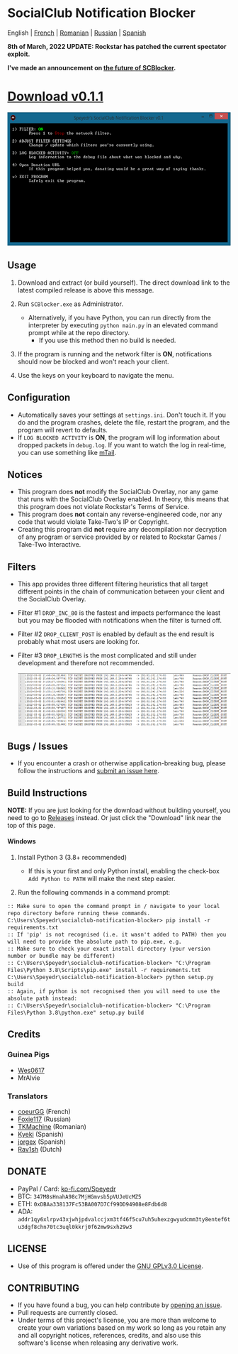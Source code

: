 # SocialClub Notification Blocker

English | [French](translations/FR/README.md) | [Romanian](translations/RO/README.md) | [Russian](translations/RU/README.md) | [Spanish](translations/ES/README.md)

**8th of March, 2022 UPDATE: Rockstar has patched the current spectator exploit.**

**I've made an announcement on [the future of SCBlocker](https://github.com/Speyedr/socialclub-notification-blocker/discussions/12).**

# [Download v0.1.1](https://github.com/Speyedr/socialclub-notification-blocker/releases/download/v0.1.1/SocialClubBlocker-0.1.1.zip)

<img src="/img/SCBlockerTease1.png" alt="Main Menu" height=300 width=562>

## Usage
1. Download and extract (or build yourself). The direct download link to the latest compiled release is above this message.
2. Run `SCBlocker.exe` as Administrator.

    - Alternatively, if you have Python, you can run directly from the interpreter by executing `python main.py` in an elevated command prompt while at the repo directory.
      - If you use this method then no build is needed.
4. If the program is running and the network filter is **ON**, notifications should now be blocked and won't reach your client.
5. Use the keys on your keyboard to navigate the menu.

## Configuration
 - Automatically saves your settings at `settings.ini`. Don't touch it. If you do and the program crashes, delete the file, restart the program, and the program will revert to defaults.
 - If `LOG BLOCKED ACTIVITY` is **ON**, the program will log information about dropped packets in `debug.log`. If you want to watch the log in real-time, you can use something like [mTail](http://ophilipp.free.fr/op_tail.htm).

## Notices
 - This program does **not** modify the SocialClub Overlay, nor any game that runs with the SocialClub Overlay enabled. In theory, this means that this program does not violate Rockstar's Terms of Service.
 - This program does **not** contain any reverse-engineered code, nor any code that would violate Take-Two's IP or Copyright.
 - Creating this program did **not** require any decompilation nor decryption of any program or service provided by or related to Rockstar Games / Take-Two Interactive.

## Filters
 - This app provides three different filtering heuristics that all target different points in the chain of communication between your client and the SocialClub Overlay.
 - Filter #1 `DROP_INC_80` is the fastest and impacts performance the least but you may be flooded with notifications when the filter is turned off.
 - Filter #2 `DROP_CLIENT_POST` is enabled by default as the end result is probably what most users are looking for.
 - Filter #3 `DROP_LENGTHS` is the most complicated and still under development and therefore not recommended.

   <img src="/img/SCBlockerTease3.png" alt="Logging dropped packets" height=120 width=527>

## Bugs / Issues
 - If you encounter a crash or otherwise application-breaking bug, please follow the instructions and [submit an issue here](https://github.com/Speyedr/socialclub-notification-blocker/issues/new/choose).

## Build Instructions
**NOTE:** If you are just looking for the download without building yourself, you need to go to [Releases](https://github.com/Speyedr/socialclub-notification-blocker/releases) instead. Or just click the "Download" link near the top of this page.
#### Windows

1) Install Python 3 (3.8+ recommended)

    - If this is your first and only Python install, enabling the check-box `Add Python to PATH` will make the next step easier.
2) Run the following commands in a command prompt:
```
:: Make sure to open the command prompt in / navigate to your local repo directory before running these commands.
C:\Users\Speyedr\socialclub-notification-blocker> pip install -r requirements.txt
:: If 'pip' is not recognised (i.e. it wasn't added to PATH) then you will need to provide the absolute path to pip.exe, e.g.
:: Make sure to check your exact install directory (your version number or bundle may be different)
:: C:\Users\Speyedr\socialclub-notification-blocker> "C:\Program Files\Python 3.8\Scripts\pip.exe" install -r requirements.txt
C:\Users\Speyedr\socialclub-notification-blocker> python setup.py build
:: Again, if python is not recognised then you will need to use the absolute path instead:
:: C:\Users\Speyedr\socialclub-notification-blocker> "C:\Program Files\Python 3.8\python.exe" setup.py build
```

## Credits

### Guinea Pigs

- [Wes0617](https://github.com/Wes0617)
- MrAlvie

### Translators

- [coeurGG](https://github.com/coeurGG) (French)
- [Foxie117](https://github.com/Foxie1171) (Russian)
- [TKMachine](https://github.com/TKMachine) (Romanian)
- [Kyeki](https://github.com/Kyekii) (Spanish)
- [jorgex](https://github.com/jorgex94) (Spanish)
- [Rav1sh](https://github.com/Rav1sh) (Dutch)

## DONATE
 - PayPal / Card: [ko-fi.com/Speyedr](https://ko-fi.com/speyedr)
 - BTC: `347M8sHnahA98c7MjHGmvsb5pVUJeUcMZ5`
 - ETH: `0xDBAa338137Fc53BA007D7Cf99DD94908e8Fdb6d8`
 - ADA: `addr1qy6xlrpv43xjwhjpdvalccjxm3tf46f5cu7uh5uhexzgwyudcmm3ty8entef6tu3dgf8chn70tc3uql0kkrj0f62mw9sxh29w3`

## LICENSE
 - Use of this program is offered under the [GNU GPLv3.0 License](LICENSE).

## CONTRIBUTING
 - If you have found a bug, you can help contribute by [opening an issue](https://github.com/Speyedr/socialclub-notification-blocker/issues/new/choose).
 - Pull requests are currently closed.
 - Under terms of this project's license, you are more than welcome to create your own variations based on my work so long as you retain any and all copyright notices, references, credits, and also use this software's license when releasing any derivative work.